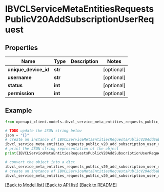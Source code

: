 # IBVCLServiceMetaEntitiesRequestsPublicV20AddSubscriptionUserRequest


## Properties

Name | Type | Description | Notes
------------ | ------------- | ------------- | -------------
**unique_device_id** | **str** |  | [optional] 
**username** | **str** |  | [optional] 
**status** | **int** |  | [optional] 
**permission** | **int** |  | [optional] 

## Example

```python
from openapi_client.models.ibvcl_service_meta_entities_requests_public_v20_add_subscription_user_request import IBVCLServiceMetaEntitiesRequestsPublicV20AddSubscriptionUserRequest

# TODO update the JSON string below
json = "{}"
# create an instance of IBVCLServiceMetaEntitiesRequestsPublicV20AddSubscriptionUserRequest from a JSON string
ibvcl_service_meta_entities_requests_public_v20_add_subscription_user_request_instance = IBVCLServiceMetaEntitiesRequestsPublicV20AddSubscriptionUserRequest.from_json(json)
# print the JSON string representation of the object
print(IBVCLServiceMetaEntitiesRequestsPublicV20AddSubscriptionUserRequest.to_json())

# convert the object into a dict
ibvcl_service_meta_entities_requests_public_v20_add_subscription_user_request_dict = ibvcl_service_meta_entities_requests_public_v20_add_subscription_user_request_instance.to_dict()
# create an instance of IBVCLServiceMetaEntitiesRequestsPublicV20AddSubscriptionUserRequest from a dict
ibvcl_service_meta_entities_requests_public_v20_add_subscription_user_request_from_dict = IBVCLServiceMetaEntitiesRequestsPublicV20AddSubscriptionUserRequest.from_dict(ibvcl_service_meta_entities_requests_public_v20_add_subscription_user_request_dict)
```
[[Back to Model list]](../README.md#documentation-for-models) [[Back to API list]](../README.md#documentation-for-api-endpoints) [[Back to README]](../README.md)


